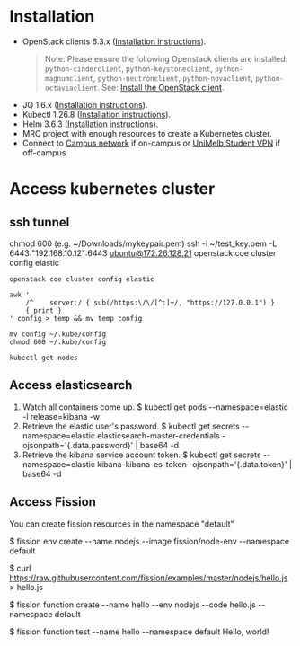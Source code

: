 
# Installation
- OpenStack clients 6.3.x ([Installation instructions](https://docs.openstack.org/newton/user-guide/common/cli-install-openstack-command-line-clients.html)).
  > Note: Please ensure the following Openstack clients are installed: `python-cinderclient`, `python-keystoneclient`, `python-magnumclient`, `python-neutronclient`, `python-novaclient`, `python-octaviaclient`. See: [Install the OpenStack client](https://docs.openstack.org/newton/user-guide/common/cli-install-openstack-command-line-clients.html).
- JQ 1.6.x ([Installation instructions](https://jqlang.github.io/jq/download/)).
- Kubectl 1.26.8 ([Installation instructions](https://kubernetes.io/docs/tasks/tools/)).
- Helm 3.6.3 ([Installation instructions](https://helm.sh/docs/intro/install/)).
- MRC project with enough resources to create a Kubernetes cluster.
- Connect to [Campus network](https://studentit.unimelb.edu.au/wifi-vpn#uniwireless) if on-campus or [UniMelb Student VPN](https://studentit.unimelb.edu.au/wifi-vpn#vpn) if off-campus

# Access kubernetes cluster 
## ssh tunnel
chmod 600 <path-to-private-key> (e.g. ~/Downloads/mykeypair.pem)
ssh -i ~/test_key.pem  -L 6443:"192.168.10.12":6443 ubuntu@172.26.128.21
openstack coe cluster config elastic
```shell
openstack coe cluster config elastic
```

```shell
awk '
    /^    server:/ { sub(/https:\/\/[^:]+/, "https://127.0.0.1") }
    { print }
' config > temp && mv temp config
```
```shell
mv config ~/.kube/config
chmod 600 ~/.kube/config
```

```shell
kubectl get nodes
```
## Access elasticsearch
1. Watch all containers come up.
  $ kubectl get pods --namespace=elastic -l release=kibana -w
2. Retrieve the elastic user's password.
  $ kubectl get secrets --namespace=elastic elasticsearch-master-credentials -ojsonpath='{.data.password}' | base64 -d
3. Retrieve the kibana service account token.
  $ kubectl get secrets --namespace=elastic kibana-kibana-es-token -ojsonpath='{.data.token}' | base64 -d

## Access Fission
 You can create fission resources in the namespace "default"

  $ fission env create --name nodejs --image fission/node-env --namespace default

  $ curl https://raw.githubusercontent.com/fission/examples/master/nodejs/hello.js > hello.js

  $ fission function create --name hello --env nodejs --code hello.js --namespace default

  $ fission function test --name hello --namespace default
  Hello, world!